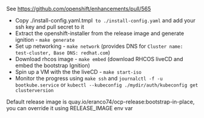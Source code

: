 See https://github.com/openshift/enhancements/pull/565

- Copy ./install-config.yaml.tmpl` to ./install-config.yaml` and add your ssh key and pull secret to it
- Extract the openshift-installer from the release image and generate ignition - `make generate`
- Set up networking - `make network` (provides DNS for `Cluster name: test-cluster, Base DNS: redhat.com`)
- Download rhcos image - `make embed` (download RHCOS liveCD and embed the bootstrap Ignition)
- Spin up a VM with the the liveCD - `make start-iso`
- Monitor the progress using `make ssh` and `journalctl -f -u bootkube.service` or `kubectl --kubeconfig ./mydir/auth/kubeconfig get clusterversion`

Default release image is quay.io/eranco74/ocp-release:bootstrap-in-place, you can override it using RELEASE_IMAGE env var
